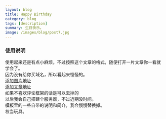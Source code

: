 ```yaml
---
layout: blog
title: Happy Birthday
category: blog
tags: [description]  
summary: 生日快乐。
image: /images/blog/post7.jpg
---
```


### 使用说明   

使用起来还是有点小麻烦，不过按照这个文章的格式，随便打开一片文章你一看就学会了。  
因为没有给你买域名，所以看起来怪怪的。  
[添加图片地址](https://github.com/LLLsyCom/lllsycom.github.io/tree/master/images/blog)  
[添加文章地址](https://github.com/LLLsyCom/lllsycom.github.io/tree/master/_posts)  
如果不喜欢评论框架的话是可以去掉的  
以后我会自己搭建个服务器，不过近期没时间。  
模板里的一些自带的说明和简介，我会慢慢替换掉。  
权当玩具。
